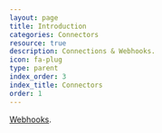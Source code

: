 ```yaml
---
layout: page
title: Introduction
categories: Connectors
resource: true
description: Connections & Webhooks.
icon: fa-plug
type: parent
index_order: 3
index_title: Connectors
order: 1
---
```


[Webhooks]({{site.baseurl}}/connectors/webhooks). 


